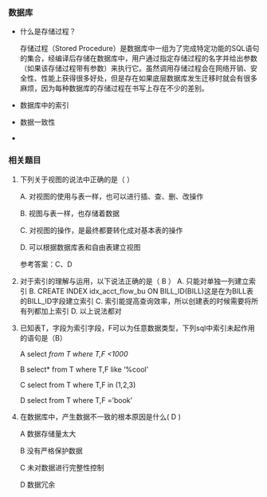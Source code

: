 ### 数据库

- 什么是存储过程？

  存储过程（Stored Procedure）是数据库中一组为了完成特定功能的SQL语句的集合，经编译后存储在数据库中，用户通过指定存储过程的名字并给出参数（如果该存储过程带有参数）来执行它。虽然调用存储过程会在网络开销、安全性、性能上获得很多好处，但是存在如果底层数据库发生迁移时就会有很多麻烦，因为每种数据库的存储过程在书写上存在不少的差别。

- 数据库中的索引

- 数据一致性

- ​









### 相关题目

1. 下列关于视图的说法中正确的是（  ）  

      A.  对视图的使用与表一样，也可以进行插、查、删、改操作  

      B.  视图与表一样，也存储着数据  

      C.  对视图的操作，是最终都要转化成对基本表的操作  

      D.  可以根据数据库表和自由表建立视图  

      参考答案：C、D

2. 对于索引的理解与运用，以下说法正确的是（ B  ）
   A. 只能对单独一列建立索引
   B. CREATE INDEX idx_acct_flow_bu ON BILL_ID(BILL)这是在为BILL表的BILL_ID字段建立索引
   C. 索引能提高查询效率，所以创建表的时候需要将所有列都加上索引
   D. 以上说法都对

3. 已知表T，字段为索引字段，F可以为任意数据类型，下列sql中索引未起作用的语句是（B）  

   A select  *from T where T,F <1000*

   B select*  from T where T,F like ‘%cool’

   C select  from T where T,F in (1,2,3) 

   D select  from T where T,F =’book’

4. 在数据库中，产生数据不一致的根本原因是什么( D )

   A 数据存储量太大

   B 没有严格保护数据

   C 未对数据进行完整性控制

   D 数据冗余